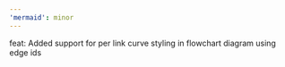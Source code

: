 ```yaml
---
'mermaid': minor
---
```


feat: Added support for per link curve styling in flowchart diagram using edge ids
